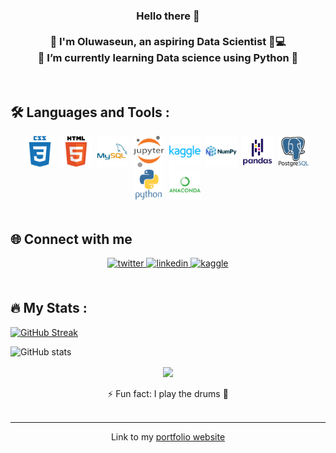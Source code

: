### <div align="center">Hello there 👋 <br><br> 👨‍ I'm Oluwaseun, an aspiring Data Scientist 👨💻<br>🌱 I’m currently learning Data science using Python 🌱</div>  

  
<br/>  

## :hammer_and_wrench: Languages and Tools :  
<div align="center">
  <img src="https://github.com/devicons/devicon/blob/master/icons/css3/css3-plain-wordmark.svg"  title="CSS3" alt="CSS" width="50" height="50"/>&nbsp;
  <img src="https://github.com/devicons/devicon/blob/master/icons/html5/html5-original-wordmark.svg" title="HTML5" alt="HTML" width="50" height="50"/>&nbsp;
  <img src="https://github.com/devicons/devicon/blob/master/icons/mysql/mysql-original-wordmark.svg" title="MySQL"  alt="MySQL" width="50" height="50"/>&nbsp;
  <img src="https://github.com/devicons/devicon/blob/master/icons/jupyter/jupyter-original-wordmark.svg" title="Jupyter" alt="Jupyter" width="50" height="50"/>&nbsp;
  <img src="https://github.com/devicons/devicon/blob/master/icons/kaggle/kaggle-original-wordmark.svg" title="Kaggle" alt="Kaggle" width="50" height="50"/>&nbsp;
  <img src="https://github.com/devicons/devicon/blob/master/icons/numpy/numpy-original-wordmark.svg" title="Numpy" alt="Numpy" width="50" height="50"/>&nbsp;
  <img src="https://github.com/devicons/devicon/blob/master/icons/pandas/pandas-original-wordmark.svg" title="Pandas" alt="Pandas" width="50" height="50"/>&nbsp;
  <img src="https://github.com/devicons/devicon/blob/master/icons/postgresql/postgresql-original-wordmark.svg" title="Postgresql" alt="Postgresql" width="50" height="50"/>&nbsp;
  <img src=https://github.com/devicons/devicon/blob/master/icons/python/python-original-wordmark.svg title="Python" alt="Python" width="50" height="50"/>&nbsp;
  <img src=https://github.com/devicons/devicon/blob/master/icons/anaconda/anaconda-original-wordmark.svg title="Anaconda" alt="Anaconda" width="50" height="50"/>&nbsp;
</div>

<br/>  

## 🌐 Connect with me  
<div id="badges" align="center">
  <a href="https://twitter.com/iamzadon" target="_blank">
    <img src=https://img.shields.io/badge/twitter-%2300acee.svg?&style=for-the-badge&logo=twitter&logoColor=white alt=twitter style="margin-bottom: 5px;" />
  </a>
  <a href="https://linkedin.com/in/oluwaseun-ogundeko-54551b234" target="_blank">
    <img src=https://img.shields.io/badge/linkedin-%231E77B5.svg?&style=for-the-badge&logo=linkedin&logoColor=white alt=linkedin style="margin-bottom: 5px;" />
  </a>
  <a href="https://www.kaggle.com/oluwaseunogundeko" target="_blank">
    <img src=https://img.shields.io/badge/kaggle-%2344BAE8.svg?&style=for-the-badge&logo=kaggle&logoColor=white alt=kaggle style="margin-bottom: 5px;" />
  </a>  
</div>  

<br/>  

## :fire: My Stats :
[![GitHub Streak](http://github-readme-streak-stats.herokuapp.com?user=iamunik&theme=dark&background=000000)](https://git.io/streak-stats)<br/>
<!-- [![Top Langs](https://github-readme-stats.vercel.app/api/top-langs/?username=iamunik&layout=compact&theme=vision-friendly-dark)](https://github.com/anuraghazra/github-readme-stats)<br/> -->
![GitHub stats](https://my-repo-8ukj.vercel.app/api?username=iamunik&show_icons=true&theme=great-gatsby)
<br/>  
<div align="center">
<img src="https://komarev.com/ghpvc/?username=iamunik&&style=flat-square" align="center" />
</div>  

<br/>

<div align="center">
⚡ Fun fact: I play the drums 🥁  
</div>
<br/>

----
<div align="center">Link to my <a href="https://oluwaseun-ogundeko.netlify.app/" target="_blank">portfolio website</a></div>

